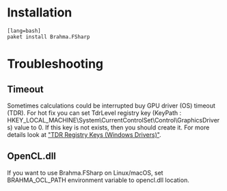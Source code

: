 # Installation

    [lang=bash]
    paket install Brahma.FSharp

# Troubleshooting

## Timeout

Sometimes calculations could be interrupted buy GPU driver (OS) timeout (TDR). 
For hot fix you can set TdrLevel registry key (KeyPath : HKEY\_LOCAL\_MACHINE\System\CurrentControlSet\Control\GraphicsDrivers) value to 0. 
If this key is not exists, then you should create it. For more details look at ["TDR Registry Keys (Windows Drivers)"](https://msdn.microsoft.com/en-us/library/windows/hardware/ff569918(v=vs.85).aspx).

## OpenCL.dll

If you want to use Brahma.FSharp on Linux/macOS, set BRAHMA_OCL_PATH environment variable to opencl.dll location.

